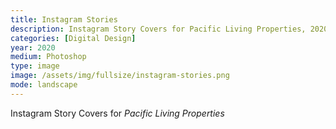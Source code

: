 ```yaml
---
title: Instagram Stories
description: Instagram Story Covers for Pacific Living Properties, 2020
categories: [Digital Design]
year: 2020
medium: Photoshop
type: image
image: /assets/img/fullsize/instagram-stories.png
mode: landscape
---
```


Instagram Story Covers for *Pacific Living Properties*
